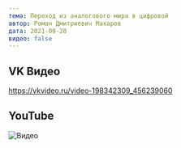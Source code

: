 ```yaml
---
тема: Переход из аналогового мира в цифровой
автор: Роман Дмитриевич Макаров
дата: 2021-09-28
видео: false
---
```


## VK Видео

https://vkvideo.ru/video-198342309_456239060

## YouTube

![Видео](https://youtu.be/sM8Ex6XPM8A?si=bAQFjgw4InsJpqvW)
